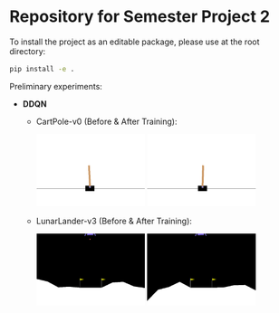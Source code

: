 # Repository for Semester Project 2
To install the project as an editable package, please use at the root directory:
```bash
pip install -e .
```
Preliminary experiments:
- **DDQN**
  - CartPole-v0 (Before & After Training):
    
    <img src="results/dqn_cart_pole/dqn_cart_pole_episode_1.gif" style="width: 42%" alt="CartPole Before Training">
    <img src="results/dqn_cart_pole/dqn_cart_pole_episode_300.gif" style="width: 42%" alt="CartPole After Training">
    
  - LunarLander-v3 (Before & After Training):
    
    <img src="results/dqn_lunar_lander/dqn_lunar_lander_episode_1.gif" style="width: 42%" alt="LunarLander Before Training">
    <img src="results/dqn_lunar_lander/dqn_lunar_lander_episode_500.gif" style="width: 42%" alt="LunarLander After Training">

